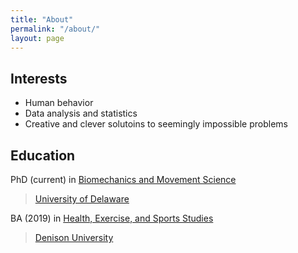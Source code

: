 ```yaml
---
title: "About"
permalink: "/about/"
layout: page
---
```


## Interests

* Human behavior 
* Data analysis and statistics 
* Creative and clever solutoins to seemingly impossible problems 

## Education

PhD (current) in [Biomechanics and Movement Science](https://sites.udel.edu/bioms/)

> [University of Delaware](https://www.udel.edu/)

BA (2019) in [Health, Exercise, and Sports Studies](https://denison.edu/academics/health-exercise-sport-studies)

> [Denison University](https://denison.edu/)
